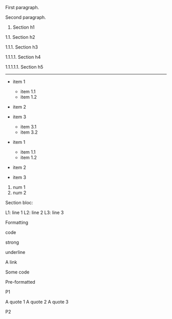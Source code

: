 First paragraph.

Second paragraph.

1. Section h1

1.1. Section h2

1.1.1. Section h3

1.1.1.1. Section h4

1.1.1.1.1. Section h5

---------------------------------------------------------
  - item 1
      - item 1.1
      - item 1.2
  - item 2
  - item 3
      - item 3.1
      - item 3.2

  - item 1
      - item 1.1
      - item 1.2
  - item 2
  - item 3

  1)  num 1
  2)  num 2

Section bloc:

L1: line 1 L2: line 2 L3: line 3

Formatting

code

strong

underline

A link

  Some code
  
  Pre-formatted

P1
  
A quote 1 A quote 2 A quote 3

P2

